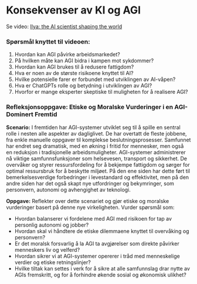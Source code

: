 # Konsekvenser av KI og AGI

Se video: [Ilya: the AI scientist shaping the world](https://www.youtube.com/watch?v=9iqn1HhFJ6c)

### Spørsmål knyttet til videoen:

1. Hvordan kan AGI påvirke arbeidsmarkedet?
2. På hvilken måte kan AGI bidra i kampen mot sykdommer?
3. Hvordan kan AGI brukes til å redusere fattigdom?
4. Hva er noen av de største risikoene knyttet til AI?
5. Hvilke potensielle farer er forbundet med utviklingen av AI-våpen?
6. Hva er ChatGPTs rolle og betydning i utviklingen av AGI?
7. Hvorfor er mange eksperter skeptiske til muligheten for å realisere AGI?

### Refleksjonsoppgave: Etiske og Moralske Vurderinger i en AGI-Dominert Fremtid

**Scenario:**
I fremtiden har AGI-systemer utviklet seg til å spille en sentral rolle i nesten alle aspekter av dagliglivet. De har overtatt de fleste jobbene, fra enkle manuelle oppgaver til komplekse beslutningsprosesser. Samfunnet har endret seg dramatisk, med en økning i fritid for mennesker, men også en reduksjon i tradisjonelle arbeidsmuligheter. AGI-systemer administrerer nå viktige samfunnsfunksjoner som helsevesen, transport og sikkerhet. De overvåker og styrer ressursfordeling for å bekjempe fattigdom og sørger for optimal ressursbruk for å beskytte miljøet. På den ene siden har dette ført til bemerkelsesverdige forbedringer i levestandard og effektivitet, men på den andre siden har det også skapt nye utfordringer og bekymringer, som personvern, autonomi og avhengighet av teknologi.

**Oppgave:**
Reflekter over dette scenariet og gjør etiske og moralske vurderinger basert på denne nye virkeligheten. Vurder spørsmål som:
- Hvordan balanserer vi fordelene med AGI med risikoen for tap av personlig autonomi og jobber?
- Hvordan skal vi håndtere de etiske dilemmaene knyttet til overvåking og personvern?
- Er det moralsk forsvarlig å la AGI ta avgjørelser som direkte påvirker menneskers liv og velferd?
- Hvordan sikrer vi at AGI-systemer opererer i tråd med menneskelige verdier og etiske retningslinjer?
- Hvilke tiltak kan settes i verk for å sikre at alle samfunnslag drar nytte av AGIs fremskritt, og for å forhindre økende sosial og økonomisk ulikhet?

